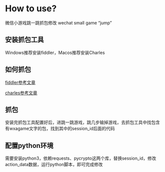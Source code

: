 # How to use?
微信小游戏跳一跳抓包修改
wechat small game “jump”
## 安装抓包工具

Windows推荐安装fiddler，Macos推荐安装Charles

## 如何抓包

[fiddler参考文章](http://blog.csdn.net/lhorse003/article/details/72473212)

[charles参考文章](https://www.jianshu.com/p/fdd7c681929c)

## 抓包

安装完抓包工具配置好后，进跳一跳游戏，跳几步输掉游戏，去抓包工具中找包含有wxagame文字的包，找到其中的session_id后面的代码

## 配置python环境

需要安装python3，依赖requests、pycrypto这两个库，替换session_id，修改action_data数据，运行python脚本，即可完成修改
